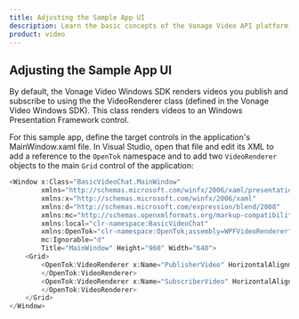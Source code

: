 ```yaml
---
title: Adjusting the Sample App UI
description: Learn the basic concepts of the Vonage Video API platform, including how users can communicate through video, voice, and messaging. Explore a basic Vonage Video API flow.
product: video
--- 
```


## Adjusting the Sample App UI

By default, the Vonage Video Windows SDK renders videos you publish and subscribe to using the the VideoRenderer class (defined in the Vonage Video Windows SDK). This class renders videos to an Windows Presentation Framework control.

For this sample app, define the target controls in the application's MainWindow.xaml file. In Visual Studio, open that file and edit its XML to add a reference to the `OpenTok` namespace and to add two `VideoRenderer` objects to the main `Grid` control of the application:

```csharp
<Window x:Class="BasicVideoChat.MainWindow"
        xmlns="http://schemas.microsoft.com/winfx/2006/xaml/presentation"
        xmlns:x="http://schemas.microsoft.com/winfx/2006/xaml"
        xmlns:d="http://schemas.microsoft.com/expression/blend/2008"
        xmlns:mc="http://schemas.openxmlformats.org/markup-compatibility/2006"
        xmlns:local="clr-namespace:BasicVideoChat"
        xmlns:OpenTok="clr-namespace:OpenTok;assembly=WPFVideoRenderer"
        mc:Ignorable="d"
        Title="MainWindow" Height="960" Width="640">
    <Grid>
        <OpenTok:VideoRenderer x:Name="PublisherVideo" HorizontalAlignment="Center" Height="480" VerticalAlignment="Top" Width="640">
        </OpenTok:VideoRenderer>
        <OpenTok:VideoRenderer x:Name="SubscriberVideo" HorizontalAlignment="Center" Height="480" VerticalAlignment="Bottom" Width="640">
        </OpenTok:VideoRenderer>
    </Grid>
</Window>
```
